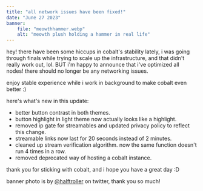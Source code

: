 ```yaml
---
title: "all network issues have been fixed!"
date: "June 27 2023"
banner:
    file: "meowthhammer.webp"
    alt: "meowth plush holding a hammer in real life"
---
```

hey! there have been some hiccups in cobalt's stability lately, i was going through finals while trying to scale up the infrastructure, and that didn't really work out, lol.
BUT i'm happy to announce that i've optimized all nodes! <span class="text-backdrop">there should no longer be any networking issues</span>.

enjoy stable experience while i work in background to make cobalt even better :)

here's what's new in this update:
- better button contrast in both themes. 
- button highlight in light theme now actually looks like a highlight.
- removed ip gate for streamables and updated privacy policy to reflect this change.
- streamable links now last for 20 seconds instead of 2 minutes.
- cleaned up stream verification algorithm. now the same function doesn't run 4 times in a row.
- removed deprecated way of hosting a cobalt instance.

thank you for sticking with cobalt, and i hope you have a great day :D

banner photo is by <a class="text-backdrop link" href="https://twitter.com/halftroller" target="_blank">@halftroller</a> on twitter, thank you so much!